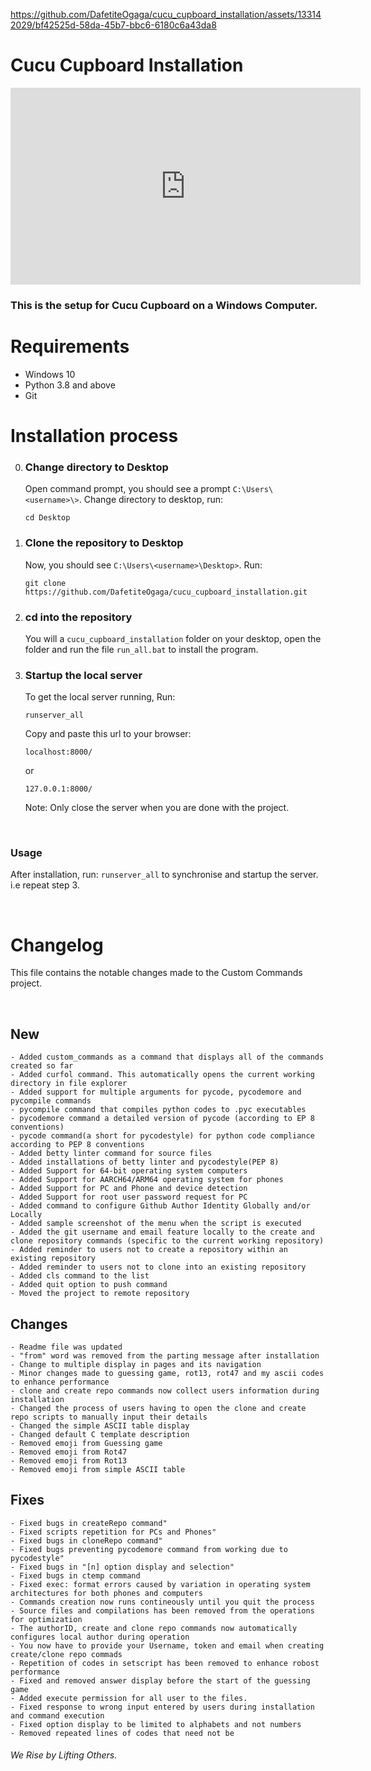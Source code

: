 

https://github.com/DafetiteOgaga/cucu_cupboard_installation/assets/133142029/bf42525d-58da-45b7-bbc6-6180c6a43da8

# Cucu Cupboard Installation

<!-- ![Device check Image](https://youtu.be/i9gzXl-UqRQ) -->
<!-- <iframe width="560" height="315" src="pdf2docx_converter_usage.mp4" frameborder="0" allowfullscreen></iframe> -->
<iframe width="560" height="315" src="https://youtu.be/i9gzXl-UqRQ" frameborder="0" allowfullscreen></iframe>


### This is the setup for Cucu Cupboard on a Windows Computer.

# Requirements
- Windows 10
- Python 3.8 and above
- Git


# Installation process

0. ### **Change directory to Desktop**
   Open command prompt, you should see a prompt `C:\Users\<username>\>`. Change directory to desktop, run: 
   ```
   cd Desktop 
   ```

1. ### **Clone the repository to Desktop**
   Now, you should see `C:\Users\<username>\Desktop>`. Run:
   ```
   git clone https://github.com/DafetiteOgaga/cucu_cupboard_installation.git
   ```

2. ### **cd into the repository**
   You will a `cucu_cupboard_installation` folder on your desktop, open the folder and run the file `run_all.bat` to install the program.
   
3. ### **Startup the local server**
   To get the local server running, Run:
   ```
   runserver_all
   ```
   Copy and paste this url to your browser:
   ```
   localhost:8000/
   ```
   or
   ```
   127.0.0.1:8000/
   ```
   Note: Only close the server when you are done with the project.

<br>

### Usage

After installation, run: `runserver_all` to synchronise and startup the server. i.e repeat step 3.

<br>

# Changelog
This file contains the notable changes made to the Custom Commands project.

<br>

## New
	- Added custom_commands as a command that displays all of the commands created so far
	- Added curfol command. This automatically opens the current working directory in file explorer
	- Added support for multiple arguments for pycode, pycodemore and pycompile commands
	- pycompile command that compiles python codes to .pyc executables
	- pycodemore command a detailed version of pycode (according to EP 8 conventions)
	- pycode command(a short for pycodestyle) for python code compliance according to PEP 8 conventions
	- Added betty linter command for source files
	- Added installations of betty linter and pycodestyle(PEP 8)
	- Added Support for 64-bit operating system computers
	- Added Support for AARCH64/ARM64 operating system for phones
	- Added Support for PC and Phone and device detection
	- Added Support for root user password request for PC
	- Added command to configure Github Author Identity Globally and/or Locally
	- Added sample screenshot of the menu when the script is executed
	- Added the git username and email feature locally to the create and clone repository commands (specific to the current working repository)
	- Added reminder to users not to create a repository within an existing repository
	- Added reminder to users not to clone into an existing repository
    - Added cls command to the list
	- Added quit option to push command
    - Moved the project to remote repository


## Changes
	- Readme file was updated
	- "from" word was removed from the parting message after installation
	- Change to multiple display in pages and its navigation
	- Minor changes made to guessing game, rot13, rot47 and my ascii codes to enhance performance
	- clone and create repo commands now collect users information during installation
	- Changed the process of users having to open the clone and create repo scripts to manually input their details
    - Changed the simple ASCII table display
	- Changed default C template description
	- Removed emoji from Guessing game
	- Removed emoji from Rot47
	- Removed emoji from Rot13
	- Removed emoji from simple ASCII table


## Fixes
	- Fixed bugs in createRepo command"
	- Fixed scripts repetition for PCs and Phones"
	- Fixed bugs in cloneRepo command"
	- Fixed bugs preventing pycodemore command from working due to pycodestyle"
	- Fixed bugs in "[n] option display and selection"
	- Fixed bugs in ctemp command
	- Fixed exec: format errors caused by variation in operating system architectures for both phones and computers
	- Commands creation now runs contineously until you quit the process
	- Source files and compilations has been removed from the operations for optimization
	- The authorID, create and clone repo commands now automatically configures local author during operation
	- You now have to provide your Username, token and email when creating create/clone repo commads
	- Repetition of codes in setscript has been removed to enhance robost performance 
	- Fixed and removed answer display before the start of the guessing game
	- Added execute permission for all user to the files.
    - Fixed response to wrong input entered by users during installation and command execution
    - Fixed option display to be limited to alphabets and not numbers
	- Removed repeated lines of codes that need not be




###### We Rise by Lifting Others.
